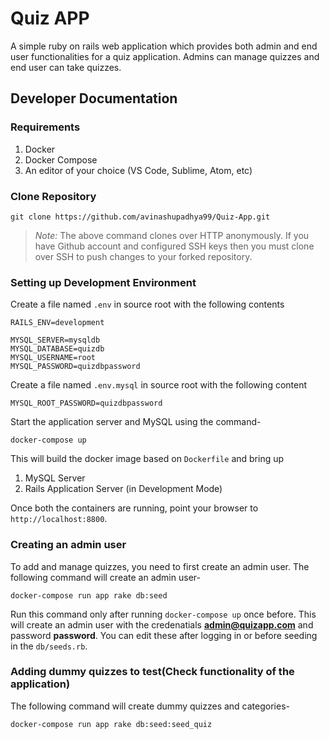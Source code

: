 # Quiz APP

A simple ruby on rails web application which provides both admin and end user functionalities for a quiz application. Admins can manage quizzes and end user can take quizzes.


## Developer Documentation

### Requirements

1. Docker
2. Docker Compose
3. An editor of your choice (VS Code, Sublime, Atom, etc)

### Clone Repository

```
git clone https://github.com/avinashupadhya99/Quiz-App.git
```

> *Note:* The above command clones over HTTP anonymously. If you have Github account and configured SSH keys then you must clone over SSH to push changes to your forked repository.

### Setting up Development Environment

Create a file named `.env` in source root with the following contents

```
RAILS_ENV=development

MYSQL_SERVER=mysqldb
MYSQL_DATABASE=quizdb
MYSQL_USERNAME=root
MYSQL_PASSWORD=quizdbpassword

```

Create a file named `.env.mysql` in source root with the following content

```
MYSQL_ROOT_PASSWORD=quizdbpassword
```

Start the application server and MySQL using the command-

```
docker-compose up
```

This will build the docker image based on `Dockerfile` and bring up

1. MySQL Server
2. Rails Application Server (in Development Mode)

Once both the containers are running, point your browser to `http://localhost:8800`.

### Creating an admin user
To add and manage quizzes, you need to first create an admin user.
The following command will create an admin user-

```
docker-compose run app rake db:seed
```
Run this command only after running ``` docker-compose up ``` once before. 
This will create an admin user with the credenatials **admin@quizapp.com** and password **password**. You can edit these after logging in or before seeding in the `db/seeds.rb`.

### Adding dummy quizzes to test(Check functionality of the application)
The following command will create dummy quizzes and categories-

```
docker-compose run app rake db:seed:seed_quiz
```
